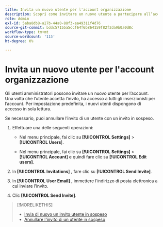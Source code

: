 ```yaml
---
title: Invita un nuovo utente per l'account organizzazione
description: Scopri come invitare un nuovo utente a partecipare all’account.
role: Admin
exl-id: 5aba8db8-a27b-44a0-88f3-ea49311f4d76
source-git-commit: bddc57155a5ccf64f6b864159f82f2da9b0a0d8c
workflow-type: tm+mt
source-wordcount: '115'
ht-degree: 0%

---
```


# Invita un nuovo utente per l&#39;account organizzazione

Gli utenti amministratori possono invitare un nuovo utente per l’account. Una volta che l’utente accetta l’invito, ha accesso a tutti gli inserzionisti per l’account. Per impostazione predefinita, i nuovi utenti dispongono di accesso in sola lettura.

Se necessario, puoi annullare l’invito di un utente con un invito in sospeso.

1. Effettuare una delle seguenti operazioni:

   * Nel menu principale, fai clic su **[!UICONTROL Settings]** > **[!UICONTROL Users]**.

   * Nel menu principale, fai clic su **[!UICONTROL Settings]** > **[!UICONTROL Account]** e quindi fare clic su **[!UICONTROL Edit users]**.

1. In **[!UICONTROL Invitations]** , fare clic su **[!UICONTROL Send Invite]**.

1. In **[!UICONTROL User Email]** , immettere l&#39;indirizzo di posta elettronica a cui inviare l&#39;invito.

1. Clic **[!UICONTROL Send Invite]**.

>[!MORELIKETHIS]
>
>* [Invia di nuovo un invito utente in sospeso](user-resend-invite.md)
>* [Annullare l&#39;invito di un utente in sospeso](user-uninvite.md)

<!-- >* [Edit User Permissions or Delete a User](user-edit.md) -->
